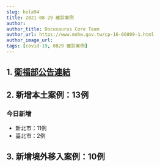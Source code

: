 ```yaml
---
slug: hola94
title: 2021-08-29 確診案例
author: 
author_title: Docusaurus Core Team
author_url: https://www.mohw.gov.tw/cp-16-60809-1.html
author_image_url: 
tags: [covid-19, 0829 確診案例]
---
```


## 1. [衛福部公告連結](https://www.cdc.gov.tw/Bulletin/Detail/HJD22rw3XEPUcz_Vz-75Ug?typeid=9)

## 2. 新增本土案例：13例

### 今日新增
* 新北市：11例
* 臺北市：2例

## 3. 新增境外移入案例：10例
